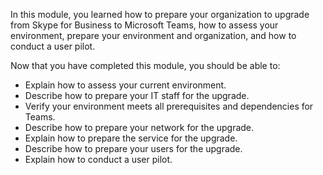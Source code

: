 In this module, you learned how to prepare your organization to upgrade from Skype for Business to Microsoft Teams, how to assess your environment, prepare your environment and organization, and how to conduct a user pilot.

Now that you have completed this module, you should be able to:
  
- Explain how to assess your current environment.
- Describe how to prepare your IT staff for the upgrade.
- Verify your environment meets all prerequisites and dependencies for Teams.
- Describe how to prepare your network for the upgrade.
- Explain how to prepare the service for the upgrade.
- Describe how to prepare your users for the upgrade.
- Explain how to conduct a user pilot.